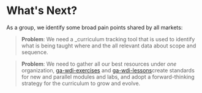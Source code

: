 # What's Next?

As a group, we identify some broad pain points shared by all markets: 
> **Problem**: We need a ​_curriculum tracking tool that is used​ to identify what is being taught where and the all relevant data about scope and sequence. 

> **Problem**: We need to gather all our best resources under *one* organization, [ga-wdi-exercises](http://github.com/ga-wdi-exercises) and  [ga-wdi-lessons](http://github.com/ga-wdi-lessons)create standards for new and parallel modules and labs, and adopt a forward-thinking strategy for the curriculum to grow and evolve.